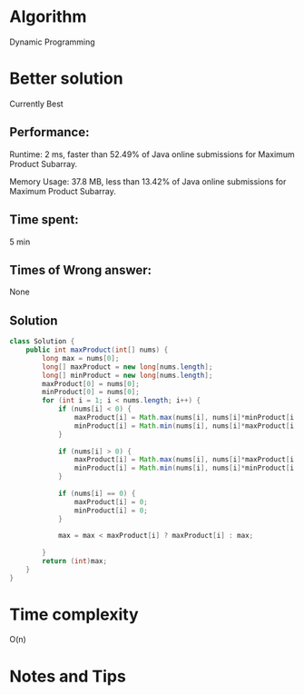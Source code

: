 # Algorithm

Dynamic Programming

# Better solution

Currently Best

## Performance:

Runtime: 2 ms, faster than 52.49% of Java online submissions for Maximum Product Subarray.

Memory Usage: 37.8 MB, less than 13.42% of Java online submissions for Maximum Product Subarray.

## Time spent:

5 min 

## Times of Wrong answer:

None

## Solution

```java
class Solution {
    public int maxProduct(int[] nums) {
        long max = nums[0];
        long[] maxProduct = new long[nums.length];
        long[] minProduct = new long[nums.length];
        maxProduct[0] = nums[0];
        minProduct[0] = nums[0];
        for (int i = 1; i < nums.length; i++) {
            if (nums[i] < 0) {
                maxProduct[i] = Math.max(nums[i], nums[i]*minProduct[i - 1]);
                minProduct[i] = Math.min(nums[i], nums[i]*maxProduct[i - 1]);
            }
            
            if (nums[i] > 0) {
                maxProduct[i] = Math.max(nums[i], nums[i]*maxProduct[i - 1]);
                minProduct[i] = Math.min(nums[i], nums[i]*minProduct[i - 1]);
            }
            
            if (nums[i] == 0) {
                maxProduct[i] = 0;
                minProduct[i] = 0;
            }
            
            max = max < maxProduct[i] ? maxProduct[i] : max;
            
        }
        return (int)max;
    }
}
```

# Time complexity

O(n)

# Notes and Tips

